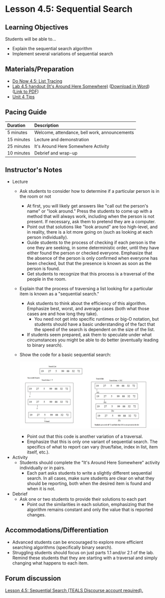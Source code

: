 # Lesson 4.5: Sequential Search

## Learning Objectives

Students will be able to...

* Explain the sequential search algorithm
* Implement several variations of sequential search

## Materials/Preparation

* [Do Now 4.5: List Tracing ](do_now_45.md)
* [Lab 4.5 handout \(It's Around Here Somewhere\)](lab_45.md) \([Download in Word](https://github.com/TEALSK12/introduction-to-computer-science/raw/master/Unit%204%20Word/Lab%204.5%20Its%20Around%20Here%20Somewhere.docx)\) \([Link to PDF](https://github.com/TEALSK12/introduction-to-computer-science/raw/master/Unit%204%20PDF/Lab%204.5%20Its%20Around%20Here%20Somewhere.pdf)\)
* [Unit 4 Tips](https://github.com/doingweb/introduction-to-computer-science/tree/2be097d7d27009602b7796d96f71602e46923ac4/unit_4_tips.md)

## Pacing Guide

| Duration | Description |
| :--- | :--- |
| 5 minutes | Welcome, attendance, bell work, announcements |
| 15 minutes | Lecture and demonstration |
| 25 minutes | It's Around Here Somewhere Activity |
| 10 minutes | Debrief and wrap-up |

## Instructor's Notes

* Lecture
  * Ask students to consider how to determine if a particular person is in the room or not
    * At first, you will likely get answers like "call out the person's name" or "look around."  Press the students to come up with a method that will always work, including when the person is not present.  If necessary, ask them to pretend they are a computer.
    * Point out that solutions like "look around" are too high-level, and in reality, there is a lot more going on \(such as looking at each person individually\).
    * Guide students to the process of checking if each person is the one they are seeking, in some deterministic order, until they have either found the person or checked everyone.  Emphasize that the absence of the person is only confirmed when everyone has been checked, but that the presence is known as soon as the person is found.
    * Get students to recognize that this process is a traversal of the people in the room.
  * Explain that the process of traversing a list looking for a particular item is known as a "sequential search."
    * Ask students to think about the efficiency of this algorithm.  Emphasize best, worst, and average cases \(both what those cases are and how long they take\).
      * You need not get into specific runtimes or big-O notation, but students should have a basic understanding of the fact that the speed of the search is dependent on the size of the list.
    * If students seem prepared, ask them to speculate under what circumstances you might be able to do better \(eventually leading to binary search\).
  * Show the code for a basic sequential search:   


    ![basic sequential search](../../.gitbook/assets/basicsequentialsearch.jpg)

    * Point out that this code is another variation of a traversal.
    * Emphasize that this is only one variant of sequential search.  The specifics of what to report can vary \(true/false, index in list, item itself, etc.\).
* Activity
  * Students should complete the "It's Around Here Somewhere" activity individually or in pairs.
    * Each part asks students to write a slightly different sequential search.  In all cases, make sure students are clear on what they should be reporting, both when the desired item is found and when it is not.
* Debrief
  * Ask one or two students to provide their solutions to each part
    * Point out the similarities in each solution, emphasizing that the algorithm remains constant and only the value that is reported changes.

## Accommodations/Differentiation

* Advanced students can be encouraged to explore more efficient searching algorithms \(specifically binary search\).
* Struggling students should focus on just parts 1.1 and/or 2.1 of the lab.  Remind these students that they are starting with a traversal and simply changing what happens to each item.

## Forum discussion

 [Lesson 4.5: Sequential Search \(TEALS Discourse account required\).](http://forums.tealsk12.org/c/intro-unit-4-lists/lesson-4-5-sequential-search)

